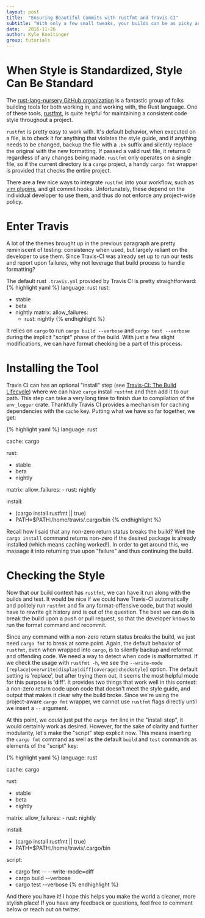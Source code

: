 ```yaml
---
layout: post
title:  "Ensuring Beautiful Commits with rustfmt and Travis-CI"
subtitle: "With only a few small tweaks, your builds can be as picky as you!"
date:   2016-11-26
author: Kyle Kneitinger
group: tutorials
---
```


#  When Style is Standardized, Style Can Be Standard
The [rust-lang-nursery GitHub
organization](https://github.com/rust-lang-nursery) is a fantastic group of
folks building tools for both working in, and working with, the Rust language.
One of these tools, [rustfmt](https://github.com/rust-lang-nursery/rustfmt), is
quite helpful for maintaining a consistent code style throughout a project.

`rustfmt` is pretty easy to work with.  It's default behavior, when executed on
a file, is to check it for anything that violates the style guide, and if
anything needs to be changed, backup the file with a `.bk` suffix and silently
replace the original with the new formatting. If passed a valid rust file, it
returns 0 regardless of any changes being made. `rustfmt` only operates on a
single file, so if the current directory is a `cargo` project, a handy `cargo
fmt` wrapper is provided that checks the entire project.

There are a few nice ways to integrate `rustfmt` into your workflow, such as
[vim plugins](https://github.com/rust-lang/rust.vim#formatting-with-rustfmt),
and git commit hooks.  Unfortunately, these depend on the individual developer
to use them, and thus do not enforce any project-wide policy.

# Enter Travis
A lot of the themes brought up in the previous paragraph are pretty reminiscent
of testing: consistency when used, but largely reliant on the developer to use
them. Since Travis-CI was
already set up to run our tests and report upon failures, why not leverage that build process to handle
formatting?

The default rust `.travis.yml` provided by Travis CI is pretty straightforward:
{% highlight yaml %}
language: rust
rust:
  - stable
  - beta
  - nightly
matrix:
  allow_failures:
    - rust: nightly
{% endhighlight %}

It relies on `cargo` to run `cargo build --verbose` and `cargo test
--verbose` during the implicit "script" phase of the build.
With just a few slight modifications, we can have format checking be a part of
this process.

# Installing the Tool

Travis CI can has an optional "install" step (see [Travis-CI: The Build
Lifecycle](https://docs.travis-ci.com/user/customizing-the-build/#The-Build-Lifecycle))
where we can have `cargo` install `rustfmt` and then add it to our path. This step can take a very long time to finish due to compilation of the `env_logger` crate.  Thankfully Travis CI provides a mechanism for caching dependencies with the `cache` key. Putting what we have so far together, we get:

{% highlight yaml %}
language: rust

cache: cargo

rust:
  - stable
  - beta
  - nightly

matrix:
  allow_failures:
    - rust: nightly

install:
  - (cargo install rustfmt || true)
  - PATH=$PATH:/home/travis/.cargo/bin
{% endhighlight %}

Recall how I said that any non-zero return status breaks the build?  Well the
`cargo install` command returns non-zero if the desired package is already
installed (which means caching worked!). In order to get around this,
we massage it into returning true upon "failure" and thus continuing the build.

# Checking the Style

Now that our build context has `rustfmt`, we can have it run along with the
builds and test. It would be nice if we could have Travis-CI automatically and politely run `rustfmt` and fix any format-offensive code, but that would have to rewrite git history and is out of the question.  The best we can do is break the build upon a push or pull request, so that the developer knows to run the format command and recommit.

Since any command with a non-zero return status breaks the build, we just need `cargo fmt` to break at some point.
Again, the default behavior of `rustfmt`, even when wrapped
into `cargo`, is to silently backup and reformat and offending code. We need a
way to detect when code is malformatted.  If we check the usage with `rustfmt -h`, we see the `--write-mode [replace|overwrite|display|diff|coverage|checkstyle]` option.
The default setting is 'replace', but after trying them out, it seems the most
helpful mode for this purpose is 'diff'.  It provides two things that work well
in this context: a non-zero return code upon code that doesn't meet the style
guide, and output that makes it clear why the build broke. Since we're using the project-aware `cargo fmt` wrapper, we cannot use
`rustfmt` flags directly until we insert a `--` argument.

At this point, we *could* just put the `cargo fmt` line in the "install step",
it would certainly work as desired.  However, for the sake of clarity and
further modularity, let's make the "script" step explicit now.  This means
inserting the `cargo fmt` command as well as the default `build` and `test`
commands as elements of the "script" key:

{% highlight yaml %}
language: rust

cache: cargo

rust:
  - stable
  - beta
  - nightly

matrix:
  allow_failures:
    - rust: nightly

install:
  - (cargo install rustfmt || true)
  - PATH=$PATH:/home/travis/.cargo/bin

script:
  - cargo fmt -- --write-mode=diff
  - cargo build --verbose
  - cargo test --verbose
{% endhighlight %}

And there you have it! I hope this helps you make the world a cleaner, more stylish place! If you have any feedback or questions, feel free to
comment below or reach out on twitter.
